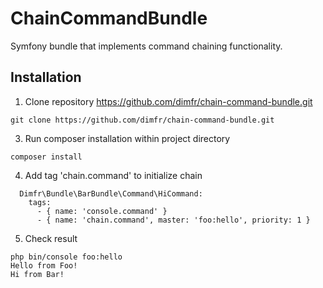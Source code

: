 # ChainCommandBundle

Symfony bundle that implements command chaining functionality.

## Installation

1. Clone repository https://github.com/dimfr/chain-command-bundle.git
```
git clone https://github.com/dimfr/chain-command-bundle.git
```
3. Run composer installation within project directory
```
composer install
```
4. Add tag 'chain.command' to initialize chain
```
  Dimfr\Bundle\BarBundle\Command\HiCommand:
    tags:
      - { name: 'console.command' }
      - { name: 'chain.command', master: 'foo:hello', priority: 1 }
```
5. Check result
```
php bin/console foo:hello
Hello from Foo!
Hi from Bar!
```
